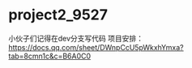 # project2_9527
小伙子们记得在dev分支写代码
项目安排：
https://docs.qq.com/sheet/DWnpCcU5pWkxhYmxa?tab=8cmn1c&c=B6A0C0
